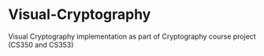# Visual-Cryptography
Visual Cryptography implementation as part of Cryptography course project (CS350 and CS353)

